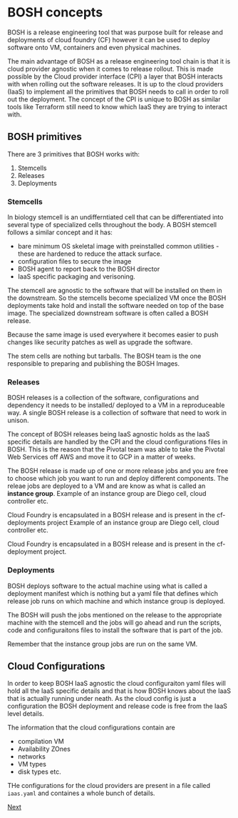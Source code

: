 # BOSH concepts 

BOSH is a release engineering tool that was purpose built for release and deployments of cloud
foundry (CF) however it can be used to deploy software onto VM, containers and even physical
machines. 

The main advantage of BOSH as a release engineering tool chain is that it is cloud provider agnostic
when it comes to release rollout. This is made possible by the Cloud provider interface (CPI) a
layer that BOSH interacts with when rolling out the software releases. It is up to the cloud
providers (IaaS) to implement all the primitives that BOSH needs to call in order to roll out the
deployment. 
The concept of the CPI is unique to BOSH as similar tools like Terraform still need to know which
IaaS they are trying to interact with. 

## BOSH primitives 
There are 3 primitives that BOSH works with: 
1. Stemcells 
2. Releases 
3. Deployments 

### Stemcells 
In biology stemcell is an undifferntiated cell that can be differentiated into several type of
specialized cells throughout the body. A BOSH stemcell follows a similar concept and it has: 
* bare minimum OS skeletal image with preinstalled common utilities - these are hardened to reduce
  the attack surface. 
* configuration files to secure the image 
* BOSH agent to report back to the BOSH director 
* IaaS specific packaging and verisoning. 

The stemcell are agnostic to the software that will be installed on them in the downstream. So the
stemcells become specialized VM once the BOSH deployments take hold and install the software needed
on top of the base image. The specialized downstream software is often called a BOSH release. 

Because the same image is used everywhere it becomes easier to push changes like security patches as
well as upgrade the software.

The stem cells are nothing but tarballs. The BOSH team is the one responsible to preparing and publishing 
the BOSH Images. 

### Releases 
BOSH releases is a collection of the software, configurations and dependency it needs to be
installed/ deployed to a VM in a reproduceable way. A single BOSH release is a collection of
software that need to work in unison.

The concept of BOSH releases being IaaS agnostic holds as the IaaS specific details are handled by
the CPI and the cloud configurations files in BOSH. This is the reason that the Pivotal team was
able to take the Pivotal Web Services off AWS and move it to GCP in a matter of weeks. 

The BOSH release is made up of one or more release jobs and you are free to choose which job you
want to run and deploy different components. The releae jobs are deployed to a VM and are know as
what is called an **instance group**. Example of an instance group are Diego cell, cloud controller
etc. 

Cloud Foundry is encapsulated in a BOSH release and is present in the cf-deployments project Example
of an instance group are Diego cell, cloud controller etc. 

Cloud Foundry is encapsulated in a BOSH release and is present in the cf-deployment project.   

### Deployments 

BOSH deploys software to the actual machine using what is called a deployment manifest which is
nothing but a yaml file that defines which release job runs on which machine and which instance
group is deployed. 

The BOSH will push the jobs mentioned on the release to the appropriate machine with the stemcell
and the jobs will go ahead and run the scripts, code and configuraitons files to install the
software that is part of the job. 

Remember that the instance group jobs are run on the same VM. 

## Cloud Configurations 

In order to keep BOSH IaaS agnostic the cloud configuraiton yaml files will hold all the IaaS
specific details and that is how BOSH knows about the IaaS that is actually running under neath. As
the cloud config is just a configuration the BOSH deployment and release code is free from the IaaS
level details. 

The information that the cloud configurations contain are 
* compilation VM
* Availability ZOnes 
* networks
* VM types 
* disk types etc. 

 THe configurations for the cloud providers are present in a file called `iaas.yaml` and containes a
whole bunch of details. 

[Next](2-bosh-releases.md)
